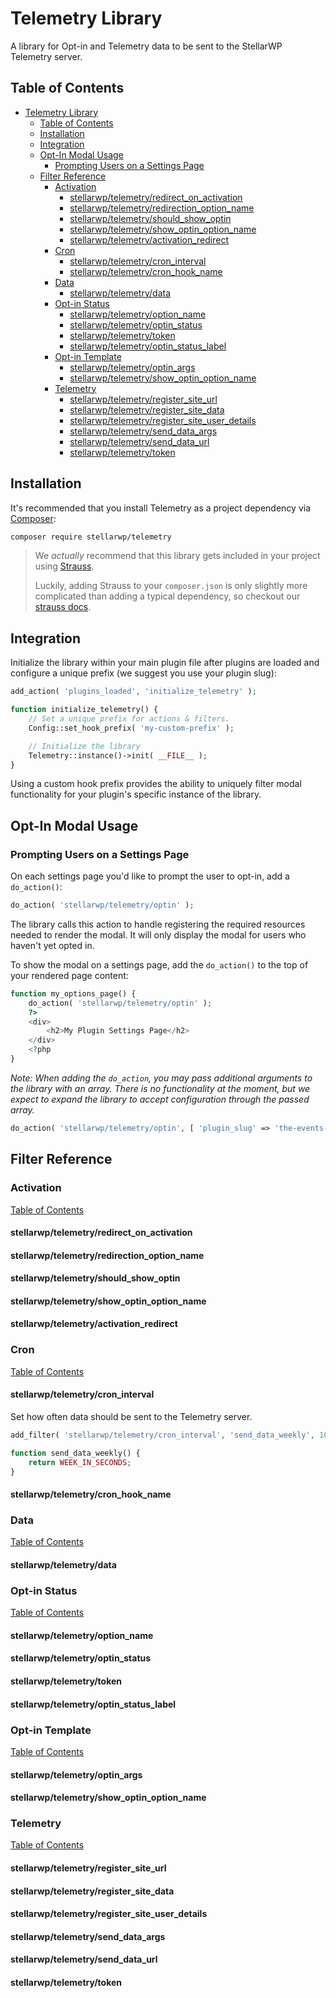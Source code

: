 # Telemetry Library

A library for Opt-in and Telemetry data to be sent to the StellarWP Telemetry server.

## Table of Contents
- [Telemetry Library](#telemetry-library)
	- [Table of Contents](#table-of-contents)
	- [Installation](#installation)
	- [Integration](#integration)
	- [Opt-In Modal Usage](#opt-in-modal-usage)
		- [Prompting Users on a Settings Page](#prompting-users-on-a-settings-page)
	- [Filter Reference](#filter-reference)
		- [Activation](#activation)
			- [stellarwp/telemetry/redirect_on_activation](#stellarwptelemetryredirect_on_activation)
			- [stellarwp/telemetry/redirection_option_name](#stellarwptelemetryredirection_option_name)
			- [stellarwp/telemetry/should_show_optin](#stellarwptelemetryshould_show_optin)
			- [stellarwp/telemetry/show_optin_option_name](#stellarwptelemetryshow_optin_option_name)
			- [stellarwp/telemetry/activation_redirect](#stellarwptelemetryactivation_redirect)
		- [Cron](#cron)
			- [stellarwp/telemetry/cron_interval](#stellarwptelemetrycron_interval)
			- [stellarwp/telemetry/cron_hook_name](#stellarwptelemetrycron_hook_name)
		- [Data](#data)
			- [stellarwp/telemetry/data](#stellarwptelemetrydata)
		- [Opt-in Status](#opt-in-status)
			- [stellarwp/telemetry/option_name](#stellarwptelemetryoption_name)
			- [stellarwp/telemetry/optin_status](#stellarwptelemetryoptin_status)
			- [stellarwp/telemetry/token](#stellarwptelemetrytoken)
			- [stellarwp/telemetry/optin_status_label](#stellarwptelemetryoptin_status_label)
		- [Opt-in Template](#opt-in-template)
			- [stellarwp/telemetry/optin_args](#stellarwptelemetryoptin_args)
			- [stellarwp/telemetry/show_optin_option_name](#stellarwptelemetryshow_optin_option_name-1)
		- [Telemetry](#telemetry)
			- [stellarwp/telemetry/register_site_url](#stellarwptelemetryregister_site_url)
			- [stellarwp/telemetry/register_site_data](#stellarwptelemetryregister_site_data)
			- [stellarwp/telemetry/register_site_user_details](#stellarwptelemetryregister_site_user_details)
			- [stellarwp/telemetry/send_data_args](#stellarwptelemetrysend_data_args)
			- [stellarwp/telemetry/send_data_url](#stellarwptelemetrysend_data_url)
			- [stellarwp/telemetry/token](#stellarwptelemetrytoken-1)
## Installation

It's recommended that you install Telemetry as a project dependency via [Composer](https://getcomposer.org/):

```bash
composer require stellarwp/telemetry
```


> We _actually_ recommend that this library gets included in your project using [Strauss](https://github.com/BrianHenryIE/strauss).
>
> Luckily, adding Strauss to your `composer.json` is only slightly more complicated than adding a typical dependency, so checkout our [strauss docs](https://github.com/stellarwp/global-docs/blob/main/docs/strauss-setup.md).

## Integration
Initialize the library within your main plugin file after plugins are loaded and configure a unique prefix (we suggest you use your plugin slug):
```php
add_action( 'plugins_loaded', 'initialize_telemetry' );

function initialize_telemetry() {
    // Set a unique prefix for actions & filters.
    Config::set_hook_prefix( 'my-custom-prefix' );

    // Initialize the library
    Telemetry::instance()->init( __FILE__ );
}
```

Using a custom hook prefix provides the ability to uniquely filter modal functionality for your plugin's specific instance of the library.

## Opt-In Modal Usage

### Prompting Users on a Settings Page
On each settings page you'd like to prompt the user to opt-in, add a `do_action()`:
```php
do_action( 'stellarwp/telemetry/optin' );
```
The library calls this action to handle registering the required resources needed to render the modal. It will only display the modal for users who haven't yet opted in.

To show the modal on a settings page, add the `do_action()` to the top of your rendered page content:
```php
function my_options_page() {
    do_action( 'stellarwp/telemetry/optin' );
    ?>
    <div>
        <h2>My Plugin Settings Page</h2>
    </div>
    <?php
}
```
_Note: When adding the `do_action`, you may pass additional arguments to the library with an array. There is no functionality at the moment, but we expect to expand the library to accept configuration through the passed array._
```php
do_action( 'stellarwp/telemetry/optin', [ 'plugin_slug' => 'the-events-calendar' ] );
```

## Filter Reference
### Activation
[Table of Contents](#table-of-contents)
#### stellarwp/telemetry/redirect_on_activation
#### stellarwp/telemetry/redirection_option_name
#### stellarwp/telemetry/should_show_optin
#### stellarwp/telemetry/show_optin_option_name
#### stellarwp/telemetry/activation_redirect
### Cron
[Table of Contents](#table-of-contents)
#### stellarwp/telemetry/cron_interval
Set how often data should be sent to the Telemetry server.
```php
add_filter( 'stellarwp/telemetry/cron_interval', 'send_data_weekly', 10, 0 );

function send_data_weekly() {
	return WEEK_IN_SECONDS;
}
```
#### stellarwp/telemetry/cron_hook_name

### Data
[Table of Contents](#table-of-contents)
#### stellarwp/telemetry/data
### Opt-in Status
[Table of Contents](#table-of-contents)
#### stellarwp/telemetry/option_name
#### stellarwp/telemetry/optin_status
#### stellarwp/telemetry/token
#### stellarwp/telemetry/optin_status_label
### Opt-in Template
[Table of Contents](#table-of-contents)
#### stellarwp/telemetry/optin_args
#### stellarwp/telemetry/show_optin_option_name
### Telemetry
[Table of Contents](#table-of-contents)
#### stellarwp/telemetry/register_site_url
#### stellarwp/telemetry/register_site_data
#### stellarwp/telemetry/register_site_user_details
#### stellarwp/telemetry/send_data_args
#### stellarwp/telemetry/send_data_url
#### stellarwp/telemetry/token
